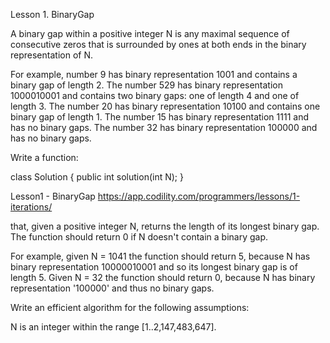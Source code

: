 Lesson 1. BinaryGap

A binary gap within a positive integer N is any maximal sequence of consecutive zeros 
that is surrounded by ones at both ends in the binary representation of N.

For example, number 9 has binary representation 1001 and contains a binary gap of length 2. 
The number 529 has binary representation 1000010001 and contains two binary gaps: one of length 4 and one of length 3. 
The number 20 has binary representation 10100 and contains one binary gap of length 1. 
The number 15 has binary representation 1111 and has no binary gaps. 
The number 32 has binary representation 100000 and has no binary gaps.

Write a function:

class Solution { public int solution(int N); }

Lesson1 - BinaryGap
https://app.codility.com/programmers/lessons/1-iterations/

that, given a positive integer N, returns the length of its longest binary gap. 
The function should return 0 if N doesn't contain a binary gap.

For example, given N = 1041 the function should return 5, 
because N has binary representation 10000010001 and so its longest binary gap is of length 5. 
Given N = 32 the function should return 0, because N has binary representation '100000' and thus no binary gaps.

Write an efficient algorithm for the following assumptions:

N is an integer within the range [1..2,147,483,647].